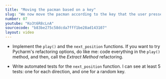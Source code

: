```yaml
---
title: "Moving the pacman based on a key"
slug: "We now move the pacman according to the key that the user pressed."
number: 07
youtube: "Ko3t6R8cLnA"
sourcecode: "b83be275c58dcda7fff1be28ad143107"
layout: video
---
```


* Implement the `play()` and the `next_position` functions. If you want to try Pycharm's refactoring options, do like me: code everything in the `play()` method, and then, call the _Extract Method_ refactoring.

* Write automated tests for the `next_position` function. I can see at least 5 tests: one for each direction, and one for a random key.



